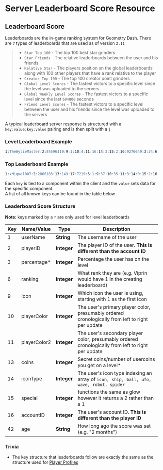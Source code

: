 # Server Leaderboard Score Resource

## Leaderboard Score

Leaderboards are the in-game ranking system for Geometry Dash. There are `7` types of leaderboards that are used as of version `2.11`
>
> - `Star Top 100` - The top 100 best star grinders
> - `Star Friends` - The relative leaderboards between the user and his friends
> - `Relative Star` - The players position on the global leaderboards along with 100 other players that have a rank relative to the player
> - `Creator Top 100` - The top 100 creator point grinders
> - `Global Level Scores` - The fastest victors to a specific level since the level was uploaded to the servers
> - `Global Weekly Level Scores` - The fastest victors to a specific level since the last `604800` seconds
> - `Friend Level Scores` - The fastest victors to a specific level between the user and his friends since the level was uploaded to the servers

A typical leaderboard server response is structured with a `key:value:key:value` pairing and is then split with a `|`

<!-- tabs:start -->

### **Level Leaderboard Example**

```md
1:TheWylieMaster:2:84696119:9:1:10:4:11:16:14:3:15:2:16:9276649:3:34:6:1:13:0:42:1 second       
```

### **Top Leaderboard Example**

```md
1:xMiguel007:2:2866103:13:149:17:7219:6:1:9:37:10:35:11:3:14:0:15:2:16:70846:3:65710:8:0:46:12879:4:1073        
```

<!-- tabs:end -->

Each `key` is tied to a component within the client and the `value` sets data for the specific component.  
A list of all known keys can be found in the table below

### Leaderboard Score Structure

**Note:** keys marked by a `*` are only used for level leaderboards

| Key | Name/Value                | Type                                         | Description
|-----|---------------------------|----------------------------------------------|--------------------------------------------------------------------------
| 1   | userName      | **String**          | The username of the user
| 2   | playerID      | **Integer**          | The player ID of the user. **This is different than the account ID**
| 3   | percentage*      | **Integer**          | Percentage the user has on the level
| 6   | ranking       | **Integer**          | What rank they are (e.g. Viprin would have 1 in the creating leaderboard)
| 9   | Icon       | **Integer**          | Which icon the user is using, starting with 1 as the first icon
| 10  | playerColor      | **Integer**          | The user's primary player color, presumably ordered cronologically from left to right per update
| 11  | playerColor2     | **Integer**          | The user's secondary player color, presumably ordered cronologically from left to right per update
| 13  | coins                   | **Integer**          | Secret coins/number of usercoins you get on a level*
| 14  | iconType      | **Integer**          | The user's icon type indexing an array of `icon, ship, ball, ufo, wave, robot, spider`
| 15  | special       | **Integer**          | functions the same as glow however it returns a 2 rather than a 1
| 16  | accountID      | **Integer**          | The user's account ID. **This is different than the player ID**
| 42  | age        | **String**           | How long ago the score was set (e.g. "2 months")

### Trivia

- The key structure that leaderboards follow are exactly the same as the structure used for [Player Profiles](/resources/server/user.md)  
